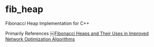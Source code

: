 fib_heap
========

Fibonacci Heap Implementation for C++

Primarily References [￼Fibonacci Heaps and Their Uses in Improved Network Optimization Algorithms](http://www.cl.cam.ac.uk/~sos22/supervise/dsaa/fib_heaps.pdf)
